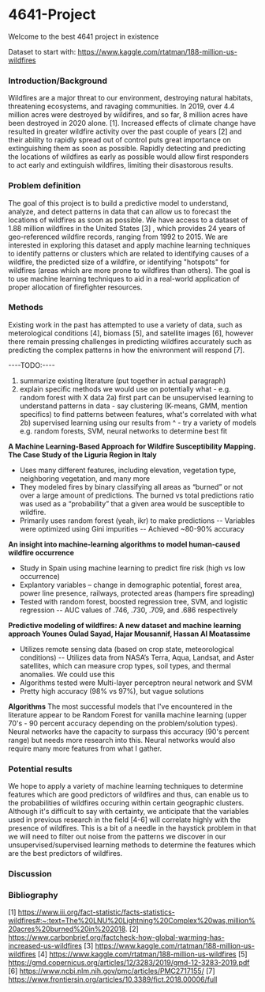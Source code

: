 # 4641-Project

Welcome to the best 4641 project in existence

Dataset to start with:
https://www.kaggle.com/rtatman/188-million-us-wildfires

### Introduction/Background

Wildfires are a major threat to our environment, destroying natural habitats, threatening ecosystems, and ravaging communities. In 2019, over 4.4 million acres were destroyed by wildifires, and so far, 8 million acres have been destroyed in 2020 alone. [1]. Increased effects of climate change have resulted in greater wildfire activity over the past couple of years [2] and their ability to rapidly spread out of control puts great importance on extinguishing them as soon as possible. Rapidly detecting and predicting the locations of wildfires as early as possible would allow first responders to act early and extinguish wildfires, limiting their disastorous results.

### Problem definition

The goal of this project is to build a predictive model to understand, analyze, and detect patterns in data that can allow us to forecast the locations of wildfires as soon as possible. We have access to a dataset of 1.88 million wildfires in the United States [3] , which provides 24 years of geo-referenced wildfire records, ranging from 1992 to 2015. We are interested in exploring this dataset and apply machine learning techniques to identify patterns or clusters which are related to identifying causes of a wildfire, the predicted size of a wildfire, or identifying "hotspots" for wildfires (areas which are more prone to wildfires than others). The goal is to use machine learning techniques to aid in a real-world application of proper allocation of firefighter resources.

### Methods

Existing work in the past has attempted to use a variety of data, such as meterological conditions [4], biomass [5], and satellite images [6], however there remain pressing challenges in predicting wildfires accurately such as predicting the complex patterns in how the enivronment will respond [7].


----TODO:----
1. summarize existing literature (put together in actual paragraph)
2. explain specific methods we would use on potentially what - e.g. random forest with X data
  2a) first part can be unsupervised learning to understand patterns in data - say clustering (K-means, GMM, mention specifics) to find patterns between features, what's correlated with what
  2b) supervised learning using our results from ^ - try a variety of models e.g. random forests, SVM, neural networks to determine best fit
  
  
**A Machine Learning-Based Approach for Wildfire Susceptibility Mapping. The Case Study of the Liguria Region in Italy** 

- Uses many different features, including elevation, vegetation type, neighboring vegetation, and many more
- They modeled fires by binary classifying all areas as “burned” or not over a large amount of predictions. The burned vs total predictions ratio was used as a “probability” that a given area would be susceptible to wildfire.
- Primarily uses random forest (yeah, ikr) to make predictions
  -- Variables were optimized using Gini impurities
  -- Achieved ~80-90% accuracy

**An insight into machine-learning algorithms to model human-caused wildfire occurrence**

- Study in Spain using machine learning to predict fire risk (high vs low occurrence)
- Explantory variables – change in demographic potential, forest area, power line presence, railways, protected areas (hampers fire spreading)
- Tested with random forest, boosted regression tree, SVM, and logistic regression
  -- AUC values of .746, .730, .709, and .686 respectively

**Predictive modeling of wildfires: A new dataset and machine learning approach Younes Oulad Sayad, Hajar Mousannif, Hassan Al Moatassime**

- Utilizes remote sensing data (based on crop state, meteorological conditions)
  -- Utilizes data from NASA’s Terra, Aqua, Landsat, and Aster satellites, which can measure crop types, soil types, and thermal anomalies. We could use this
- Algorithms tested were Multi-layer perceptron neural network and SVM
- Pretty high accuracy (98% vs 97%), but vague solutions

**Algorithms**
The most successful models that I've encountered in the literature appear to be Random Forest for vanilla machine learning (upper 70's - 90 percent accuracy depending on the problem/solution types). Neural networks have the capacity to surpass this accuracy (90's percent range) but needs more research into this. Neural networks would also require many more features from what I gather.

### Potential results
We hope to apply a variety of machine learning techniques to determine features which are good predictors of wildfires and thus, can enable us to the probabilities of wildfires occuring within certain geographic clusters. Although it's difficult to say with certainty, we anticipate that the variables used in previous research in the field [4-6] will correlate highly with the presence of wildfires. This is a bit of a needle in the haystick problem in that we will need to filter out noise from the patterns we discover in our unsupervised/supervised learning methods to determine the features which are the best predictors of wildfires. 

### Discussion

### Bibliography
[1] https://www.iii.org/fact-statistic/facts-statistics-wildfires#:~:text=The%20LNU%20Lightning%20Complex%20was,million%20acres%20burned%20in%202018.
[2] https://www.carbonbrief.org/factcheck-how-global-warming-has-increased-us-wildfires
[3] https://www.kaggle.com/rtatman/188-million-us-wildfires
[4] https://www.kaggle.com/rtatman/188-million-us-wildfires
[5] https://gmd.copernicus.org/articles/12/3283/2019/gmd-12-3283-2019.pdf
[6] https://www.ncbi.nlm.nih.gov/pmc/articles/PMC2717155/
[7] https://www.frontiersin.org/articles/10.3389/fict.2018.00006/full
